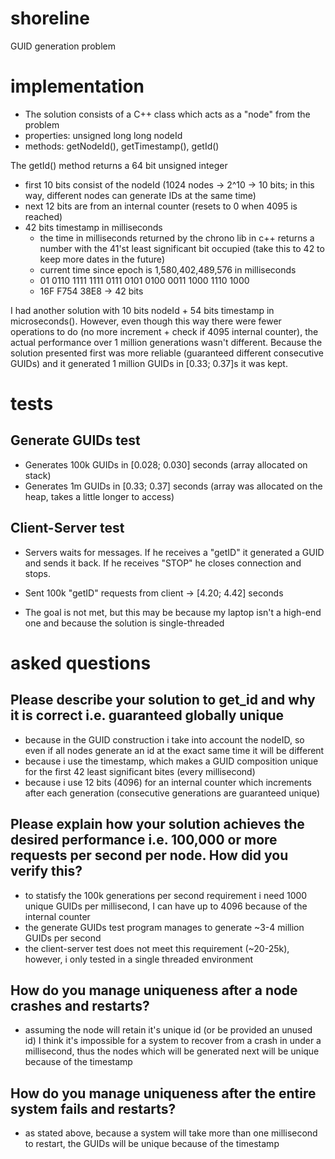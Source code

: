# shoreline
GUID generation problem

# implementation
- The solution consists of a C++ class which acts as a "node" from the problem
- properties: unsigned long long nodeId
- methods: getNodeId(), getTimestamp(), getId() 
  
The getId() method returns a 64 bit unsigned integer
 - first 10 bits consist of the nodeId (1024 nodes -> 2^10 -> 10 bits; in this way, different nodes can generate IDs at the same time)
 - next 12 bits are from an internal counter (resets to 0 when 4095 is reached)
 - 42 bits timestamp in milliseconds
    - the time in milliseconds returned by the chrono lib in c++ returns a number with the 41'st least significant bit occupied (take this to 42 to keep more dates in the future)
    - current time since epoch is 1,580,402,489,576 in milliseconds
    - ‭01 0110 1111 1111 0111 0101 0100 0011 1000 1110 1000‬
    - ‭16F F754 38E8‬ -> 42 bits
    
I had another solution with 10 bits nodeId + 54 bits timestamp in microseconds(). However, even though this way there were fewer operations to do (no more increment + check if 4095 internal counter), the actual performance over 1 million generations wasn't different.
Because the solution presented first was more reliable (guaranteed different consecutive GUIDs) and it generated 1 million GUIDs in [0.33; 0.37]s it was kept.

# tests
## Generate GUIDs test

- Generates 100k GUIDs in [0.028; 0.030] seconds (array allocated on stack)
- Generates 1m GUIDs in [0.33; 0.37] seconds (array was allocated on the heap, takes a little longer to access)

## Client-Server test

- Servers waits for messages. If he receives a "getID" it generated a GUID and sends it back. If he receives "STOP" he closes connection and stops.

- Sent 100k "getID" requests from client -> [4.20; 4.42] seconds
- The goal is not met, but this may be because my laptop isn't a high-end one and because the solution is single-threaded

# asked questions
## Please describe your solution to get_id and why it is correct i.e. guaranteed globally unique
- because in the GUID construction i take into account the nodeID, so even if all nodes generate an id at the exact same time it will be different 
- because i use the timestamp, which makes a GUID composition unique for the first 42 least significant bites (every millisecond)
- because i use 12 bits (4096) for an internal counter which increments after each generation (consecutive generations are guaranteed unique)

## Please explain how your solution achieves the desired performance i.e. 100,000 or more requests per second per node.  How did you verify this?
- to statisfy the 100k generations per second requirement i need 1000 unique GUIDs per millisecond, I can have up to 4096 because of the internal counter
- the generate GUIDs test program manages to generate ~3-4 million GUIDs per second
- the client-server test does not meet this requirement (~20-25k), however, i only tested in a single threaded environment

## How do you manage uniqueness after a node crashes and restarts?  
- assuming the node will retain it's unique id (or be provided an unused id) I think it's impossible for a system to recover from a crash in under a millisecond, thus the nodes which will be generated next will be unique because of the timestamp

## How do you manage uniqueness after the entire system fails and restarts?
- as stated above, because a system will take more than one millisecond to restart, the GUIDs will be unique because of the timestamp
